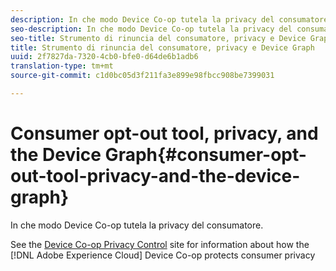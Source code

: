 ```yaml
---
description: In che modo Device Co-op tutela la privacy del consumatore.
seo-description: In che modo Device Co-op tutela la privacy del consumatore.
seo-title: Strumento di rinuncia del consumatore, privacy e Device Graph
title: Strumento di rinuncia del consumatore, privacy e Device Graph
uuid: 2f7827da-7320-4cb0-bfe0-d64de6b1adb6
translation-type: tm+mt
source-git-commit: c1d0bc05d3f211fa3e899e98fbcc908be7399031

---
```



# Consumer opt-out tool, privacy, and the Device Graph{#consumer-opt-out-tool-privacy-and-the-device-graph}

In che modo Device Co-op tutela la privacy del consumatore.

See the [Device Co-op Privacy Control](https://cross-device-privacy.adobe.com/) site for information about how the [!DNL Adobe Experience Cloud] Device Co-op protects consumer privacy
